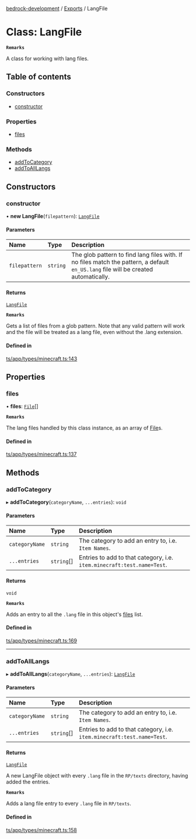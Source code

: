 [bedrock-development](../README.md) / [Exports](../modules.md) / LangFile

# Class: LangFile

**`Remarks`**

A class for working with lang files.

## Table of contents

### Constructors

- [constructor](LangFile.md#constructor)

### Properties

- [files](LangFile.md#files)

### Methods

- [addToCategory](LangFile.md#addtocategory)
- [addToAllLangs](LangFile.md#addtoalllangs)

## Constructors

### constructor

• **new LangFile**(`filepattern`): [`LangFile`](LangFile.md)

#### Parameters

| Name | Type | Description |
| :------ | :------ | :------ |
| `filepattern` | `string` | The glob pattern to find lang files with. If no files match the pattern, a default `en_US.lang` file will be created automatically. |

#### Returns

[`LangFile`](LangFile.md)

**`Remarks`**

Gets a list of files from a glob pattern. Note that any valid pattern will work and the file will be treated as a lang file, even without the .lang extension.

#### Defined in

[ts/app/types/minecraft.ts:143](https://github.com/DauntlessStudio/Bedrock-Developments/blob/c7d1542/ts/app/types/minecraft.ts#L143)

## Properties

### files

• **files**: [`File`](../modules.md#file)[]

**`Remarks`**

The lang files handled by this class instance, as an array of [File](../modules.md#file)s.

#### Defined in

[ts/app/types/minecraft.ts:137](https://github.com/DauntlessStudio/Bedrock-Developments/blob/c7d1542/ts/app/types/minecraft.ts#L137)

## Methods

### addToCategory

▸ **addToCategory**(`categoryName`, `...entries`): `void`

#### Parameters

| Name | Type | Description |
| :------ | :------ | :------ |
| `categoryName` | `string` | The category to add an entry to, i.e. `Item Names`. |
| `...entries` | `string`[] | Entries to add to that category, i.e. `item.minecraft:test.name=Test`. |

#### Returns

`void`

**`Remarks`**

Adds an entry to all the `.lang` file in this object's [files](LangFile.md#files) list.

#### Defined in

[ts/app/types/minecraft.ts:169](https://github.com/DauntlessStudio/Bedrock-Developments/blob/c7d1542/ts/app/types/minecraft.ts#L169)

___

### addToAllLangs

▸ **addToAllLangs**(`categoryName`, `...entries`): [`LangFile`](LangFile.md)

#### Parameters

| Name | Type | Description |
| :------ | :------ | :------ |
| `categoryName` | `string` | The category to add an entry to, i.e. `Item Names`. |
| `...entries` | `string`[] | Entries to add to that category, i.e. `item.minecraft:test.name=Test`. |

#### Returns

[`LangFile`](LangFile.md)

A new LangFile object with every `.lang` file in the `RP/texts` directory, having added the entries.

**`Remarks`**

Adds a lang file entry to every `.lang` file in `RP/texts`.

#### Defined in

[ts/app/types/minecraft.ts:158](https://github.com/DauntlessStudio/Bedrock-Developments/blob/c7d1542/ts/app/types/minecraft.ts#L158)
